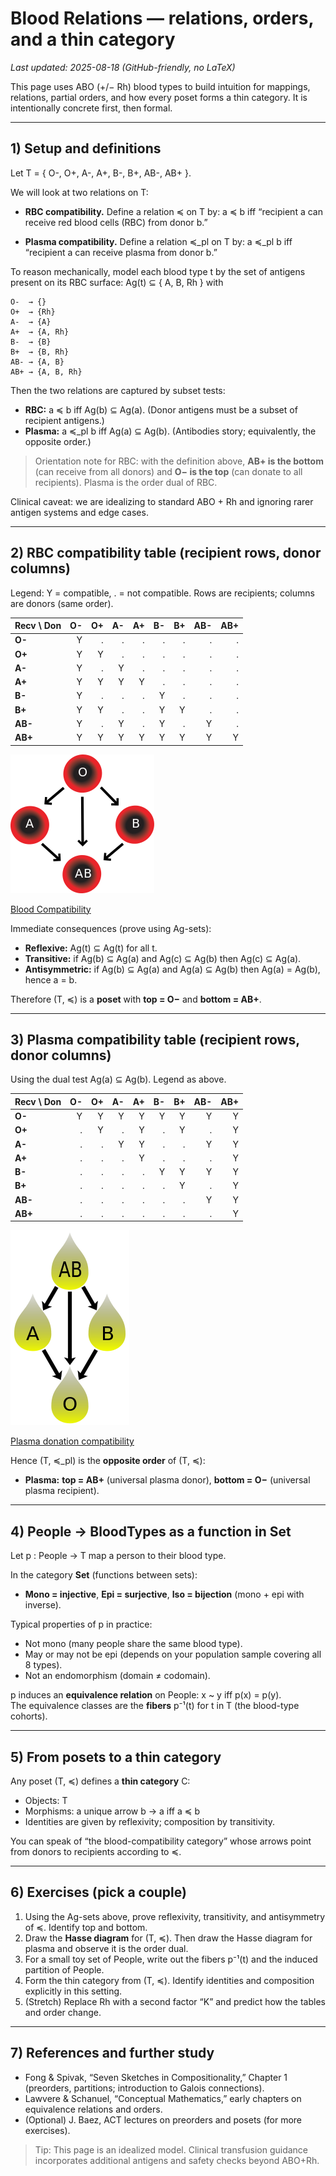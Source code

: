 # Blood Relations — relations, orders, and a thin category

_Last updated: 2025-08-18 (GitHub-friendly, no LaTeX)_

This page uses ABO (+/− Rh) blood types to build intuition for mappings, relations, partial orders, and how every poset forms a thin category. It is intentionally concrete first, then formal.

---

## 1) Setup and definitions

Let
T = { O-, O+, A-, A+, B-, B+, AB-, AB+ }.

We will look at two relations on T:

- **RBC compatibility.** Define a relation ≼ on T by:
  a ≼ b  iff “recipient a can receive red blood cells (RBC) from donor b.”

- **Plasma compatibility.** Define a relation ≼_pl on T by:
  a ≼_pl b  iff “recipient a can receive plasma from donor b.”

To reason mechanically, model each blood type t by the set of antigens present on its RBC surface:
Ag(t) ⊆ { A, B, Rh } with
```
O-  → {}
O+  → {Rh}
A-  → {A}
A+  → {A, Rh}
B-  → {B}
B+  → {B, Rh}
AB- → {A, B}
AB+ → {A, B, Rh}
```

Then the two relations are captured by subset tests:

- **RBC:** a ≼ b  iff  Ag(b) ⊆ Ag(a).  (Donor antigens must be a subset of recipient antigens.)
- **Plasma:** a ≼_pl b  iff  Ag(a) ⊆ Ag(b).  (Antibodies story; equivalently, the opposite order.)

> Orientation note for RBC: with the definition above, **AB+ is the bottom** (can receive from all donors) and **O− is the top** (can donate to all recipients). Plasma is the order dual of RBC.

Clinical caveat: we are idealizing to standard ABO + Rh and ignoring rarer antigen systems and edge cases.

---

## 2) RBC compatibility table (recipient rows, donor columns)

Legend: Y = compatible, . = not compatible. Rows are recipients; columns are donors (same order).

| Recv \ Don | O- | O+ | A- | A+ | B- | B+ | AB- | AB+ |
|---|---:|---:|---:|---:|---:|---:|---:|---:|
| **O-**  | Y | . | . | . | . | . | . | . |
| **O+**  | Y | Y | . | . | . | . | . | . |
| **A-**  | Y | . | Y | . | . | . | . | . |
| **A+**  | Y | Y | Y | Y | . | . | . | . |
| **B-**  | Y | . | . | . | Y | . | . | . |
| **B+**  | Y | Y | . | . | Y | Y | . | . |
| **AB-** | Y | . | Y | . | Y | . | Y | . |
| **AB+** | Y | Y | Y | Y | Y | Y | Y | Y |

![](art/Blood_Compatibility.png)

[Blood Compatibility](https://en.wikipedia.org/wiki/Blood_type#/media/File:Blood_Compatibility.svg)

Immediate consequences (prove using Ag-sets):
- **Reflexive:** Ag(t) ⊆ Ag(t) for all t.
- **Transitive:** if Ag(b) ⊆ Ag(a) and Ag(c) ⊆ Ag(b) then Ag(c) ⊆ Ag(a).
- **Antisymmetric:** if Ag(b) ⊆ Ag(a) and Ag(a) ⊆ Ag(b) then Ag(a) = Ag(b), hence a = b.

Therefore (T, ≼) is a **poset** with **top = O−** and **bottom = AB+**.

---

## 3) Plasma compatibility table (recipient rows, donor columns)

Using the dual test Ag(a) ⊆ Ag(b). Legend as above.

| Recv \ Don | O- | O+ | A- | A+ | B- | B+ | AB- | AB+ |
|---|---:|---:|---:|---:|---:|---:|---:|---:|
| **O-**  | Y | Y | Y | Y | Y | Y | Y | Y |
| **O+**  | . | Y | . | Y | . | Y | . | Y |
| **A-**  | . | . | Y | Y | . | . | Y | Y |
| **A+**  | . | . | . | Y | . | . | . | Y |
| **B-**  | . | . | . | . | Y | Y | Y | Y |
| **B+**  | . | . | . | . | . | Y | . | Y |
| **AB-** | . | . | . | . | . | . | Y | Y |
| **AB+** | . | . | . | . | . | . | . | Y |

![](art/Plasma_donation_compatibility_path.png)

[Plasma donation compatibility](https://en.wikipedia.org/wiki/File:Plasma_donation_compatibility_path.svg)


Hence (T, ≼_pl) is the **opposite order** of (T, ≼):
- **Plasma:** **top = AB+** (universal plasma donor), **bottom = O−** (universal plasma recipient).

---

## 4) People → BloodTypes as a function in Set

Let p : People → T map a person to their blood type.

In the category **Set** (functions between sets):
- **Mono = injective**, **Epi = surjective**, **Iso = bijection** (mono + epi with inverse).

Typical properties of p in practice:
- Not mono (many people share the same blood type).
- May or may not be epi (depends on your population sample covering all 8 types).
- Not an endomorphism (domain ≠ codomain).

p induces an **equivalence relation** on People:
x ~ y iff p(x) = p(y).  
The equivalence classes are the **fibers** p⁻¹(t) for t in T (the blood-type cohorts).

---

## 5) From posets to a thin category

Any poset (T, ≼) defines a **thin category** C:
- Objects: T
- Morphisms: a unique arrow b → a iff a ≼ b
- Identities are given by reflexivity; composition by transitivity.

You can speak of “the blood-compatibility category” whose arrows point from donors to recipients according to ≼.

---

## 6) Exercises (pick a couple)

1) Using the Ag-sets above, prove reflexivity, transitivity, and antisymmetry of ≼. Identify top and bottom.
2) Draw the **Hasse diagram** for (T, ≼). Then draw the Hasse diagram for plasma and observe it is the order dual.
3) For a small toy set of People, write out the fibers p⁻¹(t) and the induced partition of People.
4) Form the thin category from (T, ≼). Identify identities and composition explicitly in this setting.
5) (Stretch) Replace Rh with a second factor “K” and predict how the tables and order change.

---

## 7) References and further study

- Fong & Spivak, “Seven Sketches in Compositionality,” Chapter 1 (preorders, partitions; introduction to Galois connections).
- Lawvere & Schanuel, “Conceptual Mathematics,” early chapters on equivalence relations and orders.
- (Optional) J. Baez, ACT lectures on preorders and posets (for more exercises).

> Tip: This page is an idealized model. Clinical transfusion guidance incorporates additional antigens and safety checks beyond ABO+Rh.
